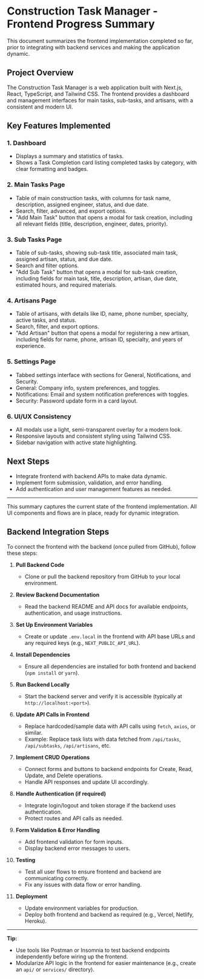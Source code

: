 # Construction Task Manager - Frontend Progress Summary

This document summarizes the frontend implementation completed so far, prior to integrating with backend services and making the application dynamic.

## Project Overview
The Construction Task Manager is a web application built with Next.js, React, TypeScript, and Tailwind CSS. The frontend provides a dashboard and management interfaces for main tasks, sub-tasks, and artisans, with a consistent and modern UI.

## Key Features Implemented

### 1. Dashboard
- Displays a summary and statistics of tasks.
- Shows a Task Completion card listing completed tasks by category, with clear formatting and badges.

### 2. Main Tasks Page
- Table of main construction tasks, with columns for task name, description, assigned engineer, status, and due date.
- Search, filter, advanced, and export options.
- "Add Main Task" button that opens a modal for task creation, including all relevant fields (title, description, engineer, dates, priority).

### 3. Sub Tasks Page
- Table of sub-tasks, showing sub-task title, associated main task, assigned artisan, status, and due date.
- Search and filter options.
- "Add Sub Task" button that opens a modal for sub-task creation, including fields for main task, title, description, artisan, due date, estimated hours, and required materials.

### 4. Artisans Page
- Table of artisans, with details like ID, name, phone number, specialty, active tasks, and status.
- Search, filter, and export options.
- "Add Artisan" button that opens a modal for registering a new artisan, including fields for name, phone, artisan ID, specialty, and years of experience.

### 5. Settings Page
- Tabbed settings interface with sections for General, Notifications, and Security.
- General: Company info, system preferences, and toggles.
- Notifications: Email and system notification preferences with toggles.
- Security: Password update form in a card layout.

### 6. UI/UX Consistency
- All modals use a light, semi-transparent overlay for a modern look.
- Responsive layouts and consistent styling using Tailwind CSS.
- Sidebar navigation with active state highlighting.

## Next Steps
- Integrate frontend with backend APIs to make data dynamic.
- Implement form submission, validation, and error handling.
- Add authentication and user management features as needed.

---

This summary captures the current state of the frontend implementation. All UI components and flows are in place, ready for dynamic integration.


## Backend Integration Steps

To connect the frontend with the backend (once pulled from GitHub), follow these steps:

1. **Pull Backend Code**
   - Clone or pull the backend repository from GitHub to your local environment.

2. **Review Backend Documentation**
   - Read the backend README and API docs for available endpoints, authentication, and usage instructions.

3. **Set Up Environment Variables**
   - Create or update `.env.local` in the frontend with API base URLs and any required keys (e.g., `NEXT_PUBLIC_API_URL`).

4. **Install Dependencies**
   - Ensure all dependencies are installed for both frontend and backend (`npm install` or `yarn`).

5. **Run Backend Locally**
   - Start the backend server and verify it is accessible (typically at `http://localhost:<port>`).

6. **Update API Calls in Frontend**
   - Replace hardcoded/sample data with API calls using `fetch`, `axios`, or similar.
   - Example: Replace task lists with data fetched from `/api/tasks`, `/api/subtasks`, `/api/artisans`, etc.

7. **Implement CRUD Operations**
   - Connect forms and buttons to backend endpoints for Create, Read, Update, and Delete operations.
   - Handle API responses and update UI accordingly.

8. **Handle Authentication (if required)**
   - Integrate login/logout and token storage if the backend uses authentication.
   - Protect routes and API calls as needed.

9. **Form Validation & Error Handling**
   - Add frontend validation for form inputs.
   - Display backend error messages to users.

10. **Testing**
    - Test all user flows to ensure frontend and backend are communicating correctly.
    - Fix any issues with data flow or error handling.

11. **Deployment**
    - Update environment variables for production.
    - Deploy both frontend and backend as required (e.g., Vercel, Netlify, Heroku).

---

**Tip:**
- Use tools like Postman or Insomnia to test backend endpoints independently before wiring up the frontend.
- Modularize API logic in the frontend for easier maintenance (e.g., create an `api/` or `services/` directory).
